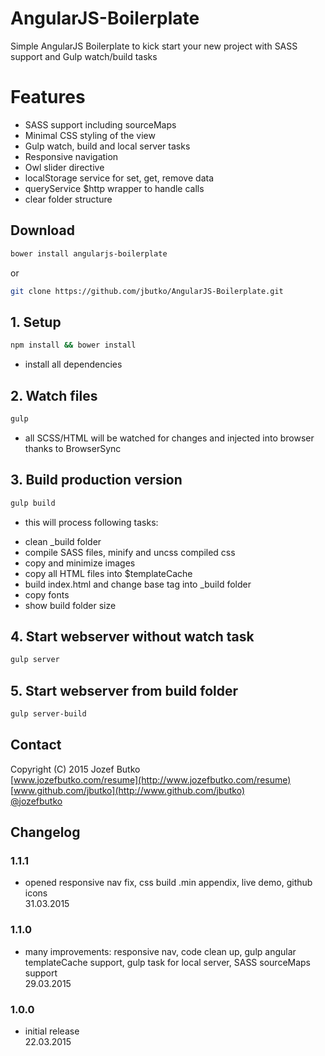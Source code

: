 # AngularJS-Boilerplate
Simple AngularJS Boilerplate to kick start your new project with SASS support and Gulp watch/build tasks

# Features
* SASS support including sourceMaps
* Minimal CSS styling of the view
* Gulp watch, build and local server tasks
* Responsive navigation
* Owl slider directive
* localStorage service for set, get, remove data
* queryService $http wrapper to handle calls
* clear folder structure

## Download
```bash
bower install angularjs-boilerplate
```

or

```bash
git clone https://github.com/jbutko/AngularJS-Boilerplate.git
```

## 1. Setup
```bash
npm install && bower install
```
- install all dependencies

## 2. Watch files
```bash
gulp
```
- all SCSS/HTML will be watched for changes and injected into browser thanks to BrowserSync

## 3. Build production version
```bash
gulp build
```
- this will process following tasks:
* clean _build folder
* compile SASS files, minify and uncss compiled css
* copy and minimize images
* copy all HTML files into $templateCache
* build index.html and change base tag into _build folder
* copy fonts
* show build folder size

## 4. Start webserver without watch task
```bash
gulp server
```

## 5. Start webserver from build folder
```bash
gulp server-build
```

## Contact
Copyright (C) 2015 Jozef Butko<br>
[www.jozefbutko.com/resume](http://www.jozefbutko.com/resume)<br>
[www.github.com/jbutko](http://www.github.com/jbutko)<br>
[@jozefbutko](http://www.twitter.com/jozefbutko)

## Changelog
### 1.1.1
- opened responsive nav fix, css build .min appendix, live demo, github icons<br>
31.03.2015

### 1.1.0
- many improvements: responsive nav, code clean up, gulp angular templateCache
support, gulp task for local server, SASS sourceMaps support<br>
29.03.2015

### 1.0.0
- initial release<br>
22.03.2015